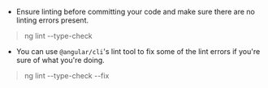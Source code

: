 * Ensure linting before committing your code and make sure there 
are no linting errors present.

> ng lint --type-check

* You can use `@angular/cli`'s lint tool to fix some of the lint errors if you're sure of what you're doing.

> ng lint --type-check --fix
